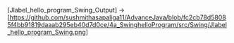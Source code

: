 [Jlabel_hello_program_Swing_Output] -> [https://github.com/sushmithasapaliga11/AdvanceJava/blob/fc2cb78d58085f4bb91819daaab295eb40d7d0ce/4a_SwinghelloProgram/src/Swing/Jlabel_hello_program_Swing.png]


